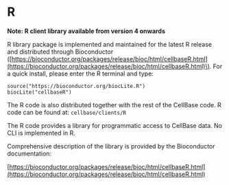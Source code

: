 # R

**Note: R client library available from version 4 onwards** 

R library package is implemented and maintained for the latest R release and distributed through Bioconductor \([https://bioconductor.org/packages/release/bioc/html/cellbaseR.html](https://bioconductor.org/packages/release/bioc/html/cellbaseR.html)\). For a quick install, please enter the R terminal and type:

```text
source("https://bioconductor.org/biocLite.R")
biocLite("cellbaseR")
```

The R code is also distributed together with the rest of the CellBase code. R code can be found at: `cellbase/clients/R`

The R code provides a library for programmatic access to CellBase data. No CLI is implemented in R.

Comprehensive description of the library is provided by the Bioconductor documentation:

[https://bioconductor.org/packages/release/bioc/html/cellbaseR.html](https://bioconductor.org/packages/release/bioc/html/cellbaseR.html)

